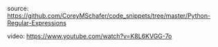 source: https://github.com/CoreyMSchafer/code_snippets/tree/master/Python-Regular-Expressions


video: https://www.youtube.com/watch?v=K8L6KVGG-7o
